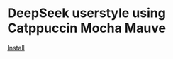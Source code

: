 # DeepSeek userstyle using Catppuccin Mocha Mauve 

[Install](https://userstyles.world/api/style/24681.user.css)

```

